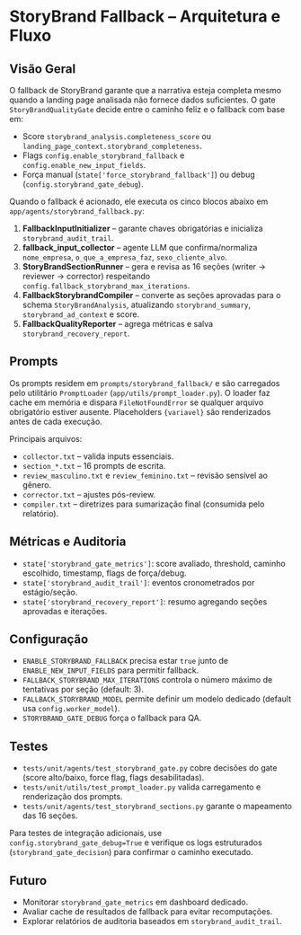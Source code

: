 # StoryBrand Fallback – Arquitetura e Fluxo

## Visão Geral
O fallback de StoryBrand garante que a narrativa esteja completa mesmo quando a landing page analisada não fornece dados suficientes. O gate `StoryBrandQualityGate` decide entre o caminho feliz e o fallback com base em:
- Score `storybrand_analysis.completeness_score` ou `landing_page_context.storybrand_completeness`.
- Flags `config.enable_storybrand_fallback` e `config.enable_new_input_fields`.
- Força manual (`state['force_storybrand_fallback']`) ou debug (`config.storybrand_gate_debug`).

Quando o fallback é acionado, ele executa os cinco blocos abaixo em `app/agents/storybrand_fallback.py`:
1. **FallbackInputInitializer** – garante chaves obrigatórias e inicializa `storybrand_audit_trail`.
2. **fallback_input_collector** – agente LLM que confirma/normaliza `nome_empresa`, `o_que_a_empresa_faz`, `sexo_cliente_alvo`.
3. **StoryBrandSectionRunner** – gera e revisa as 16 seções (writer → reviewer → corrector) respeitando `config.fallback_storybrand_max_iterations`.
4. **FallbackStorybrandCompiler** – converte as seções aprovadas para o schema `StoryBrandAnalysis`, atualizando `storybrand_summary`, `storybrand_ad_context` e score.
5. **FallbackQualityReporter** – agrega métricas e salva `storybrand_recovery_report`.

## Prompts
Os prompts residem em `prompts/storybrand_fallback/` e são carregados pelo utilitário `PromptLoader` (`app/utils/prompt_loader.py`). O loader faz cache em memória e dispara `FileNotFoundError` se qualquer arquivo obrigatório estiver ausente. Placeholders `{variavel}` são renderizados antes de cada execução.

Principais arquivos:
- `collector.txt` – valida inputs essenciais.
- `section_*.txt` – 16 prompts de escrita.
- `review_masculino.txt` e `review_feminino.txt` – revisão sensível ao gênero.
- `corrector.txt` – ajustes pós-review.
- `compiler.txt` – diretrizes para sumarização final (consumida pelo relatório).

## Métricas e Auditoria
- `state['storybrand_gate_metrics']`: score avaliado, threshold, caminho escolhido, timestamp, flags de força/debug.
- `state['storybrand_audit_trail']`: eventos cronometrados por estágio/seção.
- `state['storybrand_recovery_report']`: resumo agregando seções aprovadas e iterações.

## Configuração
- `ENABLE_STORYBRAND_FALLBACK` precisa estar `true` junto de `ENABLE_NEW_INPUT_FIELDS` para permitir fallback.
- `FALLBACK_STORYBRAND_MAX_ITERATIONS` controla o número máximo de tentativas por seção (default: 3).
- `FALLBACK_STORYBRAND_MODEL` permite definir um modelo dedicado (default usa `config.worker_model`).
- `STORYBRAND_GATE_DEBUG` força o fallback para QA.

## Testes
- `tests/unit/agents/test_storybrand_gate.py` cobre decisões do gate (score alto/baixo, force flag, flags desabilitadas).
- `tests/unit/utils/test_prompt_loader.py` valida carregamento e renderização dos prompts.
- `tests/unit/agents/test_storybrand_sections.py` garante o mapeamento das 16 seções.

Para testes de integração adicionais, use `config.storybrand_gate_debug=True` e verifique os logs estruturados (`storybrand_gate_decision`) para confirmar o caminho executado.

## Futuro
- Monitorar `storybrand_gate_metrics` em dashboard dedicado.
- Avaliar cache de resultados de fallback para evitar recomputações.
- Explorar relatórios de auditoria baseados em `storybrand_audit_trail`.
